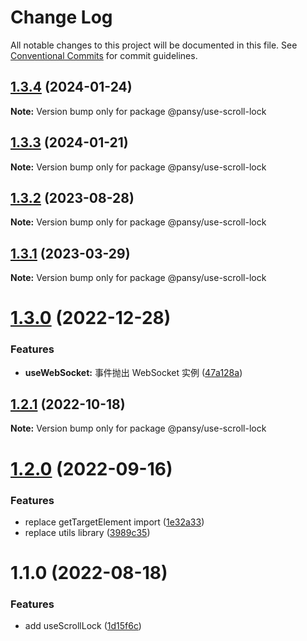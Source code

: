 # Change Log

All notable changes to this project will be documented in this file.
See [Conventional Commits](https://conventionalcommits.org) for commit guidelines.

## [1.3.4](https://github.com/pansyjs/react-hooks/compare/@pansy/use-scroll-lock@1.3.3...@pansy/use-scroll-lock@1.3.4) (2024-01-24)

**Note:** Version bump only for package @pansy/use-scroll-lock





## [1.3.3](https://github.com/pansyjs/react-hooks/compare/@pansy/use-scroll-lock@1.3.2...@pansy/use-scroll-lock@1.3.3) (2024-01-21)

**Note:** Version bump only for package @pansy/use-scroll-lock





## [1.3.2](https://github.com/pansyjs/react-hooks/compare/@pansy/use-scroll-lock@1.3.1...@pansy/use-scroll-lock@1.3.2) (2023-08-28)

**Note:** Version bump only for package @pansy/use-scroll-lock





## [1.3.1](https://github.com/pansyjs/react-hooks/compare/@pansy/use-scroll-lock@1.3.0...@pansy/use-scroll-lock@1.3.1) (2023-03-29)

**Note:** Version bump only for package @pansy/use-scroll-lock





# [1.3.0](https://github.com/pansyjs/react-hooks/compare/@pansy/use-scroll-lock@1.2.1...@pansy/use-scroll-lock@1.3.0) (2022-12-28)


### Features

* **useWebSocket:** 事件抛出 WebSocket 实例 ([47a128a](https://github.com/pansyjs/react-hooks/commit/47a128af648a5addfbaa53d10669eea38e3353d7))





## [1.2.1](https://github.com/pansyjs/react-hooks/compare/@pansy/use-scroll-lock@1.2.0...@pansy/use-scroll-lock@1.2.1) (2022-10-18)

**Note:** Version bump only for package @pansy/use-scroll-lock





# [1.2.0](https://github.com/pansyjs/react-hooks/compare/@pansy/use-scroll-lock@1.1.0...@pansy/use-scroll-lock@1.2.0) (2022-09-16)


### Features

* replace getTargetElement import ([1e32a33](https://github.com/pansyjs/react-hooks/commit/1e32a33d9c47c69ea328e9556b97fee6110dcfaa))
* replace utils library ([3989c35](https://github.com/pansyjs/react-hooks/commit/3989c35e2bb5bf96f538e1b2c78aa306c63541e3))





# 1.1.0 (2022-08-18)


### Features

* add useScrollLock ([1d15f6c](https://github.com/pansyjs/react-hooks/commit/1d15f6cbdd5477b80f7b97bfe834299d6b649cef))
